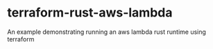 # terraform-rust-aws-lambda
An example demonstrating running an aws lambda rust runtime using terraform
